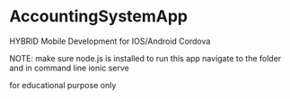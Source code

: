 # AccountingSystemApp
HYBRID Mobile Development for IOS/Android Cordova

NOTE: make sure node.js is installed
to run this app navigate to the folder and in command line ionic serve 

for educational purpose only
